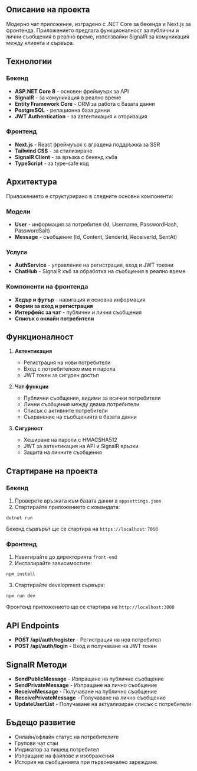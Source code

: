## Описание на проекта

Модерно чат приложение, изградено с .NET Core за бекенда и Next.js за фронтенда. Приложението предлага функционалност за публични и лични съобщения в реално време, използвайки SignalR за комуникация между клиента и сървъра.

## Технологии

### Бекенд

- **ASP.NET Core 8** - основен фреймуърк за API
- **SignalR** - за комуникация в реално време
- **Entity Framework Core** - ORM за работа с базата данни
- **PostgreSQL** - релационна база данни
- **JWT Authentication** - за автентикация и оторизация

### Фронтенд

- **Next.js** - React фреймуърк с вградена поддръжка за SSR
- **Tailwind CSS** - за стилизиране
- **SignalR Client** - за връзка с бекенд хъба
- **TypeScript** - за type-safe код

## Архитектура

Приложението е структурирано в следните основни компоненти:

### Модели

- **User** - информация за потребител (Id, Username, PasswordHash, PasswordSalt)
- **Message** - съобщение (Id, Content, SenderId, ReceiverId, SentAt)

### Услуги

- **AuthService** - управление на регистрация, вход и JWT токени
- **ChatHub** - SignalR хъб за обработка на съобщения в реално време

### Компоненти на фронтенда

- **Хедър и футър** - навигация и основна информация
- **Форми за вход и регистрация**
- **Интерфейс за чат** - публични и лични съобщения
- **Списък с онлайн потребители**

## Функционалност

1. **Автентикация**

   - Регистрация на нови потребители
   - Вход с потребителско име и парола
   - JWT токен за сигурен достъп

2. **Чат функции**

   - Публични съобщения, видими за всички потребители
   - Лични съобщения между двама потребители
   - Списък с активните потребители
   - Съхранение на съобщенията в базата данни

3. **Сигурност**
   - Хеширане на пароли с HMACSHA512
   - JWT за автентикация на API и SignalR връзки
   - Защита на личните съобщения

## Стартиране на проекта

### Бекенд

1. Проверете връзката към базата данни в `appsettings.json`
2. Стартирайте приложението с командата:

```
dotnet run
```

Бекенд сървърът ще се стартира на `https://localhost:7060`

### Фронтенд

1. Навигирайте до директорията `front-end`
2. Инсталирайте зависимостите:

```
npm install
```

3. Стартирайте development сървъра:

```
npm run dev
```

Фронтенд приложението ще се стартира на `http://localhost:3000`

## API Endpoints

- **POST /api/auth/register** - Регистрация на нов потребител
- **POST /api/auth/login** - Вход и получаване на JWT токен

## SignalR Методи

- **SendPublicMessage** - Изпращане на публично съобщение
- **SendPrivateMessage** - Изпращане на лично съобщение
- **ReceiveMessage** - Получаване на публично съобщение
- **ReceivePrivateMessage** - Получаване на лично съобщение
- **UpdateUserList** - Получаване на актуализиран списък с потребители

## Бъдещо развитие

- Онлайн/офлайн статус на потребителите
- Групови чат стаи
- Индикатор за пишещ потребител
- Изпращане на файлове и изображения
- История на съобщенията при първоначално зареждане
